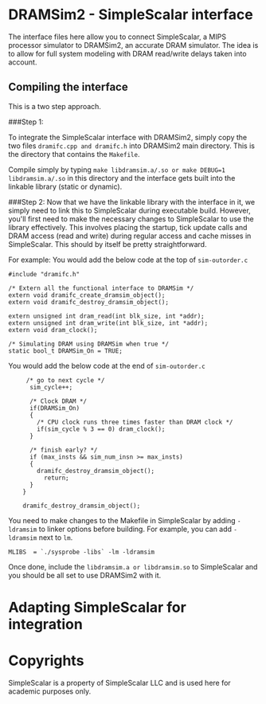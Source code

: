 # DRAMSim2 - SimpleScalar interface

The interface files here allow you to connect SimpleScalar, a MIPS processor simulator to DRAMSim2, an accurate DRAM simulator.
The idea is to allow for full system modeling with DRAM read/write delays taken into account.

## Compiling the interface
This is a two step approach.

###Step 1:

To integrate the SimpleScalar interface with DRAMSim2, simply copy the two files ```dramifc.cpp and dramifc.h``` into DRAMSim2 main directory. This is the directory that contains the ```Makefile```.

Compile simply by typing ```make libdramsim.a/.so or make DEBUG=1 libdramsim.a/.so``` in this directory and the interface gets built into the linkable library (static or dynamic).

###Step 2:
Now that we have the linkable library with the interface in it, we simply need to link this to SimpleScalar during executable build. However, you'll first need to make the necessary changes to SimpleScalar to use the library effectively. This involves placing the startup, tick update calls and DRAM access (read and write) during regular access and cache misses in SimpleScalar. This should by itself be pretty straightforward.

For example:
You would add the below code at the top of ```sim-outorder.c```

```
#include "dramifc.h"

/* Extern all the functional interface to DRAMSim */
extern void dramifc_create_dramsim_object();
extern void dramifc_destroy_dramsim_object();

extern unsigned int dram_read(int blk_size, int *addr);
extern unsigned int dram_write(int blk_size, int *addr);
extern void dram_clock();

/* Simulating DRAM using DRAMSim when true */
static bool_t DRAMSim_On = TRUE;
```

You would add the below code at the end of ```sim-outorder.c```
```
     /* go to next cycle */
      sim_cycle++;
 
      /* Clock DRAM */
      if(DRAMSim_On)
      {
        /* CPU clock runs three times faster than DRAM clock */
        if(sim_cycle % 3 == 0) dram_clock();
      }

      /* finish early? */
      if (max_insts && sim_num_insn >= max_insts)
      {
        dramifc_destroy_dramsim_object();
	      return;
      }
    }

    dramifc_destroy_dramsim_object();
```

You need to make changes to the Makefile in SimpleScalar by adding ```-ldramsim``` to linker options before building. For example, you can add ```-ldramsim``` next to ```lm```. 

```
MLIBS  = `./sysprobe -libs` -lm -ldramsim
```
Once done, include the ```libdramsim.a or libdramsim.so``` to SimpleScalar and you should be all set to use DRAMSim2 with it.

# Adapting SimpleScalar for integration



# Copyrights

SimpleScalar is a property of SimpleScalar LLC and is used here for academic purposes only.

